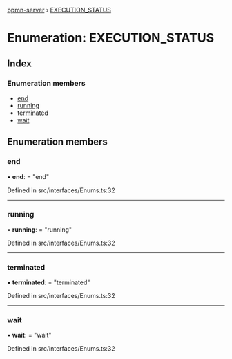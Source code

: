 [bpmn-server](../README.md) › [EXECUTION_STATUS](execution_status.md)

# Enumeration: EXECUTION_STATUS

## Index

### Enumeration members

* [end](execution_status.md#end)
* [running](execution_status.md#running)
* [terminated](execution_status.md#terminated)
* [wait](execution_status.md#wait)

## Enumeration members

###  end

• **end**: = "end"

Defined in src/interfaces/Enums.ts:32

___

###  running

• **running**: = "running"

Defined in src/interfaces/Enums.ts:32

___

###  terminated

• **terminated**: = "terminated"

Defined in src/interfaces/Enums.ts:32

___

###  wait

• **wait**: = "wait"

Defined in src/interfaces/Enums.ts:32
